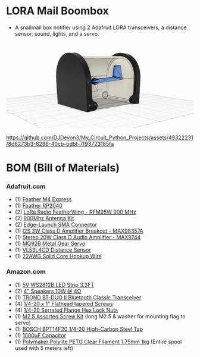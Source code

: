 # LORA Mail Boombox
- A snailmail box notifier using 2 Adafruit LORA transceivers, a distance sensor, sound, lights, and a servo.

![LORA Mail Boombox](https://raw.githubusercontent.com/DJDevon3/My_Circuit_Python_Projects/main/Multi-Board%20Projects/LORA%20Mail%20Boombox/images/LORA_Mailbox.gif)



https://github.com/DJDevon3/My_Circuit_Python_Projects/assets/49322231/8d6273b3-8286-40cb-bdbf-7f93723185fa


# BOM (Bill of Materials)

### Adafruit.com
- (1) [Feather M4 Express](https://www.adafruit.com/product/3857)
- (1) [Feather RP2040](https://www.adafruit.com/product/4884)
- (2) [LoRa Radio FeatherWing - RFM95W 900 MHz](https://www.adafruit.com/product/3231)
- (2) [900Mhz Antenna Kit](https://www.adafruit.com/product/3340)
- (2) [Edge-Launch SMA Connector](https://www.adafruit.com/product/1865)
- (1) [I2S 3W Class D Amplifier Breakout - MAX98357A](https://www.adafruit.com/product/3006)
- (1) [Stereo 20W Class D Audio Amplifier - MAX9744](https://www.adafruit.com/product/1752)
- (1) [MG92B Metal Gear Servo](https://www.adafruit.com/product/2307)
- (1) [VL53L4CD Distance Sensor](https://www.adafruit.com/product/5396)
- (1) [22AWG Solid Core Hookup Wire](https://www.adafruit.com/product/3174)

### Amazon.com
- (1) [5V WS2812B LED Strip 3.3FT](https://www.amazon.com/dp/B097BXQF8J)
- (2) [4" Speakers 10W @ 4Ω](https://www.amazon.com/gp/product/B00IFFT86E)
- (1) [TROND BT-DUO II Bluetooth Classic Transceiver](https://www.amazon.com/gp/product/B075Z11F4Q)
- (4) [1/4-20 x 1" Flathead tapered Screws](https://www.amazon.com/gp/product/B07FL1J4HV)
- (4) [1/4-20 Serrated Flange Hex Lock Nuts](https://www.amazon.com/dp/B07VDYDGZX)
- (1) [M2.5 Assorted Screw Kit](https://www.amazon.com/dp/B08VHVB4H5) (long M2.5 & washer for mounting flag to servo)
- (1) [BOSCH BPT14F20 1/4-20 High-Carbon Steel Tap](https://www.amazon.com/dp/B07GSFRPPN)
- (1) [1000uF Capacitor](https://www.amazon.com/gp/product/B01MSQOX0Q)
- (1) [Polymaker Polylite PETG Clear Filament 1.75mm 1kg](https://www.amazon.com/gp/product/B09DKMCNMW) (Entire spool used with 5 meters left)
